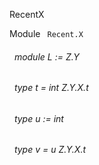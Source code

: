 RecentX

 Module `` Recent.X`` 
<a id="module-L"></a>
###### &nbsp; module L := Z.Y



<a id="type-t"></a>
###### &nbsp; type t = int Z.Y.X.t



<a id="type-u"></a>
###### &nbsp; type u := int



<a id="type-v"></a>
###### &nbsp; type v = u Z.Y.X.t

